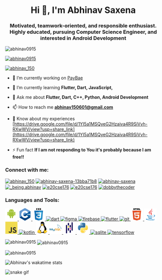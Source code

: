 <h1 align="center">Hi 👋, I'm Abhinav Saxena</h1>
<h3 align="center">Motivated, teamwork-oriented, and responsible enthusiast. Highly educated, pursuing Computer Science Engineer, and interested in Android Development</h3>

<p align="left"> <img src="https://komarev.com/ghpvc/?username=abhinav0915&label=Profile%20views&color=0e75b6&style=flat" alt="abhinav0915" /> </p>

<p align="left"> <a href="https://github.com/ryo-ma/github-profile-trophy"><img src="https://github-profile-trophy.vercel.app/?username=abhinav0915" alt="abhinav0915" /></a> </p>

<p align="left"> <a href="https://twitter.com/abhinav_150" target="blank"><img src="https://img.shields.io/twitter/follow/abhinav_150?logo=twitter&style=for-the-badge" alt="abhinav_150" /></a> </p>

- 🔭 I’m currently working on [PayBae](https://github.com/PayBaes/PayBae)

- 🌱 I’m currently learning **Flutter, Dart, JavaScript,**

- 💬 Ask me about **Flutter, Dart, C++, Python, Android Development**

- 📫 How to reach me **abhinav150601@gmail.com**

- 📄 Know about my experiences [https://drive.google.com/file/d/1YI5a1MSQyeG2Hzaiva4R9SiVvh-RXwWV/view?usp=share_link](https://drive.google.com/file/d/1YI5a1MSQyeG2Hzaiva4R9SiVvh-RXwWV/view?usp=share_link)

- ⚡ Fun fact **If I am not responding to You it's probably because I am free!!**


<h3 align="left">Connect with me:</h3>
<p align="left">
<a href="https://twitter.com/abhinav_150" target="blank"><img align="center" src="https://raw.githubusercontent.com/rahuldkjain/github-profile-readme-generator/master/src/images/icons/Social/twitter.svg" alt="abhinav_150" height="30" width="40" /></a>
<a href="https://linkedin.com/in/abhinav-saxena-13bba71b8" target="blank"><img align="center" src="https://raw.githubusercontent.com/rahuldkjain/github-profile-readme-generator/master/src/images/icons/Social/linked-in-alt.svg" alt="abhinav-saxena-13bba71b8" height="30" width="40" /></a>
<a href="https://stackoverflow.com/users/abhinav-saxena" target="blank"><img align="center" src="https://raw.githubusercontent.com/rahuldkjain/github-profile-readme-generator/master/src/images/icons/Social/stack-overflow.svg" alt="abhinav-saxena" height="30" width="40" /></a>
<a href="https://instagram.com/_being.abhinav" target="blank"><img align="center" src="https://raw.githubusercontent.com/rahuldkjain/github-profile-readme-generator/master/src/images/icons/Social/instagram.svg" alt="_being.abhinav" height="30" width="40" /></a>
<a href="https://www.codechef.com/users/e20cse176" target="blank"><img align="center" src="https://cdn.jsdelivr.net/npm/simple-icons@3.1.0/icons/codechef.svg" alt="e20cse176" height="30" width="40" /></a>
<a href="https://codeforces.com/profile/e20cse176" target="blank"><img align="center" src="https://raw.githubusercontent.com/rahuldkjain/github-profile-readme-generator/master/src/images/icons/Social/codeforces.svg" alt="e20cse176" height="30" width="40" /></a>
<a href="https://www.leetcode.com/dobbythecoder" target="blank"><img align="center" src="https://raw.githubusercontent.com/rahuldkjain/github-profile-readme-generator/master/src/images/icons/Social/leet-code.svg" alt="dobbythecoder" height="30" width="40" /></a>
</p>

<h3 align="left">Languages and Tools:</h3>
<p align="left"> <a href="https://developer.android.com" target="_blank" rel="noreferrer"> <img src="https://raw.githubusercontent.com/devicons/devicon/master/icons/android/android-original-wordmark.svg" alt="android" width="40" height="40"/> </a> <a href="https://www.w3schools.com/cpp/" target="_blank" rel="noreferrer"> <img src="https://raw.githubusercontent.com/devicons/devicon/master/icons/cplusplus/cplusplus-original.svg" alt="cplusplus" width="40" height="40"/> </a> <a href="https://www.w3schools.com/css/" target="_blank" rel="noreferrer"> <img src="https://raw.githubusercontent.com/devicons/devicon/master/icons/css3/css3-original-wordmark.svg" alt="css3" width="40" height="40"/> </a> <a href="https://dart.dev" target="_blank" rel="noreferrer"> <img src="https://www.vectorlogo.zone/logos/dartlang/dartlang-icon.svg" alt="dart" width="40" height="40"/> </a> <a href="https://www.figma.com/" target="_blank" rel="noreferrer"> <img src="https://www.vectorlogo.zone/logos/figma/figma-icon.svg" alt="figma" width="40" height="40"/> </a> <a href="https://firebase.google.com/" target="_blank" rel="noreferrer"> <img src="https://www.vectorlogo.zone/logos/firebase/firebase-icon.svg" alt="firebase" width="40" height="40"/> </a> <a href="https://flutter.dev" target="_blank" rel="noreferrer"> <img src="https://www.vectorlogo.zone/logos/flutterio/flutterio-icon.svg" alt="flutter" width="40" height="40"/> </a> <a href="https://git-scm.com/" target="_blank" rel="noreferrer"> <img src="https://www.vectorlogo.zone/logos/git-scm/git-scm-icon.svg" alt="git" width="40" height="40"/> </a> <a href="https://www.w3.org/html/" target="_blank" rel="noreferrer"> <img src="https://raw.githubusercontent.com/devicons/devicon/master/icons/html5/html5-original-wordmark.svg" alt="html5" width="40" height="40"/> </a> <a href="https://www.java.com" target="_blank" rel="noreferrer"> <img src="https://raw.githubusercontent.com/devicons/devicon/master/icons/java/java-original.svg" alt="java" width="40" height="40"/> </a> <a href="https://developer.mozilla.org/en-US/docs/Web/JavaScript" target="_blank" rel="noreferrer"> <img src="https://raw.githubusercontent.com/devicons/devicon/master/icons/javascript/javascript-original.svg" alt="javascript" width="40" height="40"/> </a> <a href="https://kotlinlang.org" target="_blank" rel="noreferrer"> <img src="https://www.vectorlogo.zone/logos/kotlinlang/kotlinlang-icon.svg" alt="kotlin" width="40" height="40"/> </a> <a href="https://www.linux.org/" target="_blank" rel="noreferrer"> <img src="https://raw.githubusercontent.com/devicons/devicon/master/icons/linux/linux-original.svg" alt="linux" width="40" height="40"/> </a> <a href="https://www.mysql.com/" target="_blank" rel="noreferrer"> <img src="https://raw.githubusercontent.com/devicons/devicon/master/icons/mysql/mysql-original-wordmark.svg" alt="mysql" width="40" height="40"/> </a> <a href="https://pandas.pydata.org/" target="_blank" rel="noreferrer"> <img src="https://raw.githubusercontent.com/devicons/devicon/2ae2a900d2f041da66e950e4d48052658d850630/icons/pandas/pandas-original.svg" alt="pandas" width="40" height="40"/> </a> <a href="https://www.python.org" target="_blank" rel="noreferrer"> <img src="https://raw.githubusercontent.com/devicons/devicon/master/icons/python/python-original.svg" alt="python" width="40" height="40"/> </a> <a href="https://www.sqlite.org/" target="_blank" rel="noreferrer"> <img src="https://www.vectorlogo.zone/logos/sqlite/sqlite-icon.svg" alt="sqlite" width="40" height="40"/> </a> <a href="https://www.tensorflow.org" target="_blank" rel="noreferrer"> <img src="https://www.vectorlogo.zone/logos/tensorflow/tensorflow-icon.svg" alt="tensorflow" width="40" height="40"/> </a> </p>


<p><img align="left" src="https://github-readme-stats.vercel.app/api/top-langs?username=abhinav0915&show_icons=true&locale=en&layout=compact" alt="abhinav0915" /></p>
<p>&nbsp;<img align="center" src="https://github-readme-stats.vercel.app/api?username=abhinav0915&show_icons=true&theme=radical&locale=en" alt="abhinav0915" /></p>

<p><img align="center" src="https://github-readme-streak-stats.herokuapp.com/?user=abhinav0915&" alt="abhinav0915" /></p>


![Abhinav's wakatime stats](https://github-readme-stats.vercel.app/api/wakatime?username=@3445851e-b108-4f02-b8aa-436986acf825&theme=radical
)

![snake gif](https://github.com/abhinav0915/abhinav0915/blob/output/github-contribution-grid-snake.gif)
